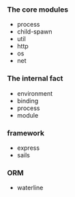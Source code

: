 ### The core modules

- process
- child-spawn
- util
- http
- os
- net


### The internal fact

- environment
- binding
- process
- module


### framework

- express
- sails


### ORM

- waterline
